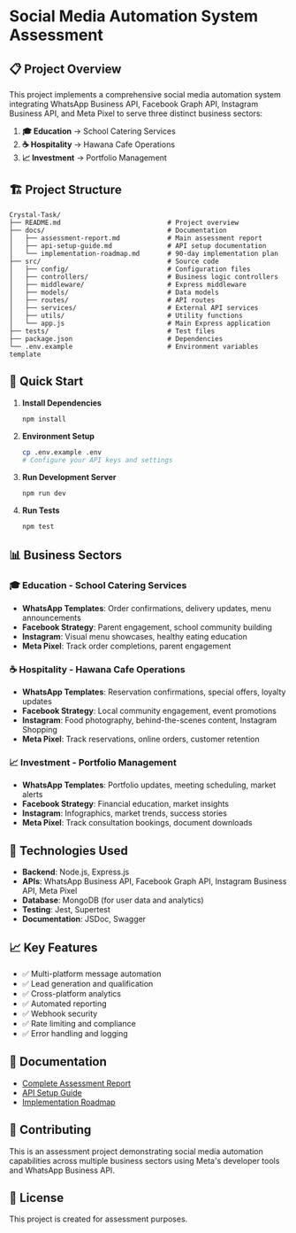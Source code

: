 # Social Media Automation System Assessment

## 📋 Project Overview

This project implements a comprehensive social media automation system integrating WhatsApp Business API, Facebook Graph API, Instagram Business API, and Meta Pixel to serve three distinct business sectors:

1. **🎓 Education** → School Catering Services
2. **☕ Hospitality** → Hawana Cafe Operations
3. **📈 Investment** → Portfolio Management

## 🏗️ Project Structure

```
Crystal-Task/
├── README.md                           # Project overview
├── docs/                               # Documentation
│   ├── assessment-report.md            # Main assessment report
│   ├── api-setup-guide.md              # API setup documentation
│   └── implementation-roadmap.md       # 90-day implementation plan
├── src/                                # Source code
│   ├── config/                         # Configuration files
│   ├── controllers/                    # Business logic controllers
│   ├── middleware/                     # Express middleware
│   ├── models/                         # Data models
│   ├── routes/                         # API routes
│   ├── services/                       # External API services
│   ├── utils/                          # Utility functions
│   └── app.js                          # Main Express application
├── tests/                              # Test files
├── package.json                        # Dependencies
└── .env.example                        # Environment variables template
```

## 🚀 Quick Start

1. **Install Dependencies**

   ```bash
   npm install
   ```

2. **Environment Setup**

   ```bash
   cp .env.example .env
   # Configure your API keys and settings
   ```

3. **Run Development Server**

   ```bash
   npm run dev
   ```

4. **Run Tests**
   ```bash
   npm test
   ```

## 📊 Business Sectors

### 🎓 Education - School Catering Services

- **WhatsApp Templates**: Order confirmations, delivery updates, menu announcements
- **Facebook Strategy**: Parent engagement, school community building
- **Instagram**: Visual menu showcases, healthy eating education
- **Meta Pixel**: Track order completions, parent engagement

### ☕ Hospitality - Hawana Cafe Operations

- **WhatsApp Templates**: Reservation confirmations, special offers, loyalty updates
- **Facebook Strategy**: Local community engagement, event promotions
- **Instagram**: Food photography, behind-the-scenes content, Instagram Shopping
- **Meta Pixel**: Track reservations, online orders, customer retention

### 📈 Investment - Portfolio Management

- **WhatsApp Templates**: Portfolio updates, meeting scheduling, market alerts
- **Facebook Strategy**: Financial education, market insights
- **Instagram**: Infographics, market trends, success stories
- **Meta Pixel**: Track consultation bookings, document downloads

## 🔧 Technologies Used

- **Backend**: Node.js, Express.js
- **APIs**: WhatsApp Business API, Facebook Graph API, Instagram Business API, Meta Pixel
- **Database**: MongoDB (for user data and analytics)
- **Testing**: Jest, Supertest
- **Documentation**: JSDoc, Swagger

## 📈 Key Features

- ✅ Multi-platform message automation
- ✅ Lead generation and qualification
- ✅ Cross-platform analytics
- ✅ Automated reporting
- ✅ Webhook security
- ✅ Rate limiting and compliance
- ✅ Error handling and logging

## 📝 Documentation

- [Complete Assessment Report](./docs/assessment-report.md)
- [API Setup Guide](./docs/api-setup-guide.md)
- [Implementation Roadmap](./docs/implementation-roadmap.md)

## 🤝 Contributing

This is an assessment project demonstrating social media automation capabilities across multiple business sectors using Meta's developer tools and WhatsApp Business API.

## 📄 License

This project is created for assessment purposes.
